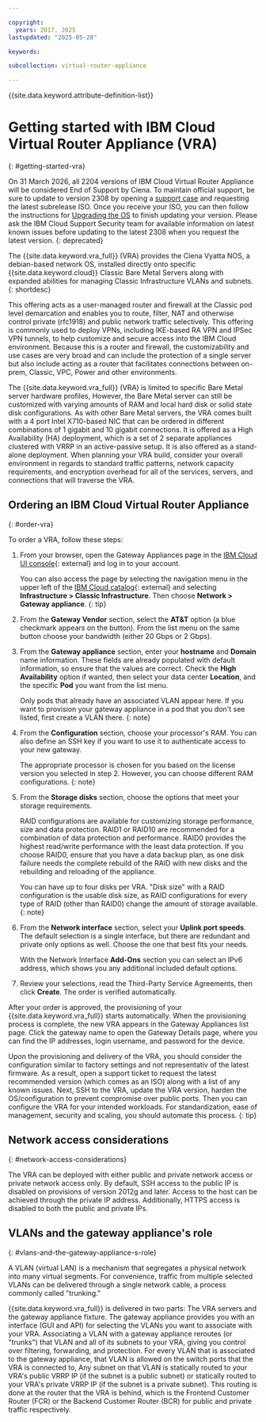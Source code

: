 ```yaml
---

copyright:
  years: 2017, 2025
lastupdated: "2025-05-28"

keywords: 

subcollection: virtual-router-appliance

---
```


{{site.data.keyword.attribute-definition-list}}

# Getting started with IBM Cloud Virtual Router Appliance (VRA)
{: #getting-started-vra}

On 31 March 2026, all 2204 versions of IBM Cloud Virtual Router Appliance will be considered End of Support by Ciena. To maintain official support, be sure to update to version 2308 by opening a [support case](/docs/gateway-appliance?topic=gateway-appliance-getting-help) and requesting the latest subrelease ISO. Once you receive your ISO, you can then follow the instructions for [Upgrading the OS](/docs/virtual-router-appliance?topic=virtual-router-appliance-upgrading-the-os) to finish updating your version. Please ask the IBM Cloud Support Security team for available information on latest known issues before updating to the latest 2308 when you request the latest version.
{: deprecated}

The {{site.data.keyword.vra_full}} (VRA) provides the Ciena Vyatta NOS, a debian-based network OS, installed directly onto specific {{site.data.keyword.cloud}} Classic Bare Metal Servers along with expanded abilities for managing Classic Infrastructure VLANs and subnets. 
{: shortdesc}

This offering acts as a user-managed router and firewall at the Classic pod level demarcation and enables you to route, filter, NAT and otherwise control private (rfc1918) and public network traffic selectively. This offering is commonly used to deploy VPNs, including IKE-based RA VPN and IPSec VPN tunnels, to help customize and secure access into the IBM Cloud environment. Because this is a router and firewall, the customizability and use cases are very broad and can include the protection of a single server but also include acting as a router that facilitates connections between on-prem, Classic, VPC, Power and other environments.

The {{site.data.keyword.vra_full}} (VRA) is limited to specific Bare Metal server hardware profiles, However, the Bare Metal server can still be customized with varying amounts of RAM and local hard disk or solid state disk configurations. As with other Bare Metal servers, the VRA comes built with a 4 port Intel X710-based NIC that can be ordered in different combinations of 1 gigabit and 10 gigabit connections. It is offered as a High Availability (HA) deployment, which is a set of 2 separate appliances clustered with VRRP in an active-passive setup. It is also offered as a stand-alone deployment. When planning your VRA build, consider your overall environment in regards to standard traffic patterns, network capacity requirements, and encryption overhead for all of the services, servers, and connections that will traverse the VRA.

## Ordering an IBM Cloud Virtual Router Appliance
{: #order-vra}

To order a VRA, follow these steps:

1. From your browser, open the Gateway Appliances page in the [IBM Cloud UI console](https://{DomainName}/gen1/infrastructure/provision/gateway){: external} and log in to your account.

   You can also access the page by selecting the navigation menu in the upper left of the [IBM Cloud catalog](https://{DomainName}/){: external} and selecting **Infrastructure >  Classic Infrastructure**. Then choose **Network > Gateway appliance**.
   {: tip}

2. From the **Gateway Vendor** section, select the **AT&T** option (a blue checkmark appears on the button). From the list menu on the same button choose your bandwidth (either 20 Gbps or 2 Gbps).

3. From the **Gateway appliance** section, enter your **hostname** and **Domain** name information. These fields are already populated with default information, so ensure that the values are correct. Check the **High Availability** option if wanted, then select your data center **Location**, and the specific **Pod** you want from the list menu.

   Only pods that already have an associated VLAN appear here. If you want to provision your gateway appliance in a pod that you don't see listed, first create a VLAN there.
   {: note}

4. From the **Configuration** section, choose your processor's RAM. You can also define an SSH key if you want to use it to authenticate access to your new gateway.

   The appropriate processor is chosen for you based on the license version you selected in step 2. However, you can choose different RAM configurations.
   {: note}

5. From the **Storage disks** section, choose the options that meet your storage requirements.

     RAID configurations are available for customizing storage performance, size and data protection. RAID1 or RAID10 are recommended for a combination of data protection and performance. RAID0 provides the highest read/write performance with the least data protection. If you choose RAID0, ensure that you have a data backup plan, as one disk failure needs the complete rebuild of the RAID with new disks and the rebuilding and reloading of the appliance.

   You can have up to four disks per VRA. "Disk size" with a RAID configuration is the usable disk size, as RAID configurations for every type of RAID (other than RAID0) change the amount of storage available.
   {: note}

7. From the **Network interface** section, select your **Uplink port speeds**. The default selection is a single interface, but there are redundant and private only options as well. Choose the one that best fits your needs.

   With the Network Interface **Add-Ons** section you can select an IPv6 address, which shows you any additional included default options.

8. Review your selections, read the Third-Party Service Agreements, then click **Create**. The order is verified automatically.

After your order is approved, the provisioning of your {{site.data.keyword.vra_full}} starts automatically. When the provisioning process is complete, the new VRA appears in the Gateway Appliances list page. Click the gateway name to open the Gateway Details page, where you can find the IP addresses, login username, and password for the device.  

Upon the provisioning and delivery of the VRA, you should consider the configuration similar to factory settings and not representativ of the latest firmware. As a result, open a support ticket to request the latest recommended version (which comes as an ISO) along with a list of any known issues. Next, SSH to the VRA, update the VRA version, harden the OS/configuration to prevent compromise over public ports. Then you can configure the VRA for your intended workloads. For standardization, ease of management, security and scaling, you should automate this process.
{: tip}

## Network access considerations
{: #network-access-considerations}

The VRA can be deployed with either public and private network access or private network access only. By default, SSH access to the public IP is disabled on provisions of version 2012g and later. Access to the host can be achieved through the private IP address. Additionally, HTTPS access is disabled to both the public and private IPs.

## VLANs and the gateway appliance's role
{: #vlans-and-the-gateway-appliance-s-role}

A VLAN (virtual LAN) is a mechanism that segregates a physical network into many virtual segments. For convenience, traffic from multiple selected VLANs can be delivered through a single network cable, a process commonly called "trunking."

{{site.data.keyword.vra_full}} is delivered in two parts: The VRA servers and the gateway appliance fixture. The gateway appliance provides you with an interface (GUI and API) for selecting the VLANs you want to associate with your VRA. Associating a VLAN with a gateway appliance reroutes (or "trunks") that VLAN and all of its subnets to your VRA, giving you control over filtering, forwarding, and protection. For every VLAN that is associated to the gateway appliance, that VLAN is allowed on the switch ports that the VRA is connected to, Any subnet on that VLAN is statically routed to your VRA's public VRRP IP (if the subnet is a public subnet) or statically routed to your VRA's private VRRP IP (if the subnet is a private subnet). This routing is done at the router that the VRA is behind, which is the Frontend Customer Router (FCR) or the Backend Customer Router (BCR) for public and private traffic respectively.
